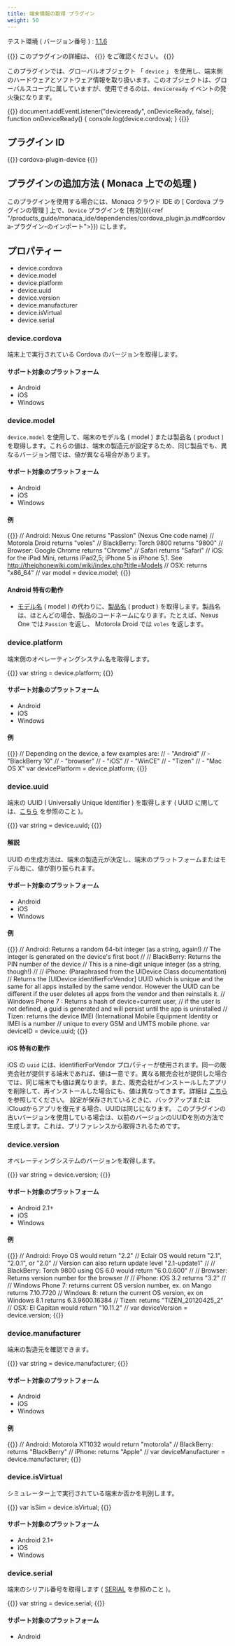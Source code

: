 ```yaml
---
title: 端末情報の取得 プラグイン
weight: 50
---
```


テスト環境 ( バージョン番号 ) : [1.1.6](https://github.com/apache/cordova-plugin-device/releases/tag/1.1.6)

{{<note>}}
このプラグインの詳細は、 {{<link title="こちらの原文 ( GitHub )" href="https://github.com/apache/cordova-plugin-device">}} をご確認ください。
{{</note>}}

このプラグインでは、グローバルオブジェクト 「 `device` 」
を使用し、端末側のハードウェアとソフトウェア情報を取り扱います。このオブジェクトは、グローバルスコープに属していますが、使用できるのは、`deviceready`
イベントの発火後になります。

{{<highlight javascript>}}
document.addEventListener("deviceready", onDeviceReady, false);
function onDeviceReady() {
    console.log(device.cordova);
}
{{</highlight>}}

プラグイン ID
-------------

{{<highlight javascript>}}
cordova-plugin-device
{{</highlight>}}

プラグインの追加方法 ( Monaca 上での処理 )
------------------------------------------

このプラグインを使用する場合には、Monaca クラウド IDE の [ Cordova プラグインの管理 ] 上で、`Device` プラグインを [有効]({{<ref "/products_guide/monaca_ide/dependencies/cordova_plugin.ja.md#cordova-プラグイン-のインポート">}}) にします。

プロパティー
------------

-   device.cordova
-   device.model
-   device.platform
-   device.uuid
-   device.version
-   device.manufacturer
-   device.isVirtual
-   device.serial

### device.cordova

端末上で実行されている Cordova のバージョンを取得します。

#### サポート対象のプラットフォーム

-   Android
-   iOS
-   Windows

### device.model

`device.model` を使用して、端末のモデル名 ( model ) または製品名 ( product ) を取得します。これらの値は、端末の製造元が設定するため、同じ製品でも、異なるバージョン間では、値が異なる場合があります。

#### サポート対象のプラットフォーム

-   Android
-   iOS
-   Windows

#### 例

{{<highlight javascript>}}
// Android:    Nexus One       returns "Passion" (Nexus One code name)
//             Motorola Droid  returns "voles"
// BlackBerry: Torch 9800      returns "9800"
// Browser:    Google Chrome   returns "Chrome"
//             Safari          returns "Safari"
// iOS:     for the iPad Mini, returns iPad2,5; iPhone 5 is iPhone 5,1. See http://theiphonewiki.com/wiki/index.php?title=Models
// OSX:                        returns "x86_64"
//
var model = device.model;
{{</highlight>}}

#### Android 特有の動作

-   [モデル名](http://developer.android.com/reference/android/os/Build.html#MODEL) ( model ) の代わりに、[製品名](http://developer.android.com/reference/android/os/Build.html#PRODUCT) ( product ) を取得します。製品名は、ほとんどの場合、製品のコードネームになります。たとえば、Nexus One では `Passion` を返し、 Motorola Droid では `voles` を返します。

### device.platform

端末側のオペレーティングシステム名を取得します。

{{<highlight javascript>}}
var string = device.platform;
{{</highlight>}}

#### サポート対象のプラットフォーム

-   Android
-   iOS
-   Windows

#### 例

{{<highlight javascript>}}
// Depending on the device, a few examples are:
//   - "Android"
//   - "BlackBerry 10"
//   - "browser"
//   - "iOS"
//   - "WinCE"
//   - "Tizen"
//   - "Mac OS X"
var devicePlatform = device.platform;
{{</highlight>}}

### device.uuid

端末の UUID ( Universally Unique Identifier ) を取得します ( UUID
に関しては、[こちら](http://en.wikipedia.org/wiki/Universally_Unique_Identifier)
を参照のこと )。

{{<highlight javascript>}}
var string = device.uuid;
{{</highlight>}}

#### 解説

UUID
の生成方法は、端末の製造元が決定し、端末のプラットフォームまたはモデル毎に、値が割り振られます。

#### サポート対象のプラットフォーム

-   Android
-   iOS
-   Windows

#### 例

{{<highlight javascript>}}
// Android: Returns a random 64-bit integer (as a string, again!)
//          The integer is generated on the device's first boot
//
// BlackBerry: Returns the PIN number of the device
//             This is a nine-digit unique integer (as a string, though!)
//
// iPhone: (Paraphrased from the UIDevice Class documentation)
//         Returns the [UIDevice identifierForVendor] UUID which is unique and the same for all apps installed by the same vendor. However the UUID can be different if the user deletes all apps from the vendor and then reinstalls it.
// Windows Phone 7 : Returns a hash of device+current user,
// if the user is not defined, a guid is generated and will persist until the app is uninstalled
// Tizen: returns the device IMEI (International Mobile Equipment Identity or IMEI is a number
// unique to every GSM and UMTS mobile phone.
var deviceID = device.uuid;
{{</highlight>}}

#### iOS 特有の動作

iOS の `uuid` には、identifierForVendor
プロパティーが使用されます。同一の販売会社が提供する端末であれば、値は一意です。異なる販売会社が提供した場合では、同じ端末でも値は異なります。また、販売会社がインストールしたアプリを削除して、再インストールした場合にも、値は異なってきます。詳細は
[こちら](https://developer.apple.com/library/ios/documentation/UIKit/Reference/UIDevice_Class/#//apple_ref/occ/instp/UIDevice/identifierForVendor)
を参照してください。
設定が保存されているときに、バックアップまたはiCloudからアプリを復元する場合、UUIDは同じになります。
このプラグインの古いバージョンを使用している場合は、以前のバージョンのUUIDを別の方法で生成します。これは、プリファレンスから取得されるためです。

### device.version

オペレーティングシステムのバージョンを取得します。

{{<highlight javascript>}}
var string = device.version;
{{</highlight>}}

#### サポート対象のプラットフォーム

-   Android 2.1+
-   iOS
-   Windows

#### 例

{{<highlight javascript>}}
// Android:    Froyo OS would return "2.2"
//             Eclair OS would return "2.1", "2.0.1", or "2.0"
//             Version can also return update level "2.1-update1"
//
// BlackBerry: Torch 9800 using OS 6.0 would return "6.0.0.600"
//
// Browser:    Returns version number for the browser
//
// iPhone:     iOS 3.2 returns "3.2"
//
// Windows Phone 7: returns current OS version number, ex. on Mango returns 7.10.7720
// Windows 8: return the current OS version, ex on Windows 8.1 returns 6.3.9600.16384
// Tizen: returns "TIZEN_20120425_2"
// OSX:        El Capitan would return "10.11.2"
//
var deviceVersion = device.version;
{{</highlight>}}

### device.manufacturer

端末の製造元を確認できます。

{{<highlight javascript>}}
var string = device.manufacturer;
{{</highlight>}}

#### サポート対象のプラットフォーム

-   Android
-   iOS
-   Windows

#### 例

{{<highlight javascript>}}
// Android:    Motorola XT1032 would return "motorola"
// BlackBerry: returns "BlackBerry"
// iPhone:     returns "Apple"
//
var deviceManufacturer = device.manufacturer;
{{</highlight>}}

### device.isVirtual

シミュレーター上で実行されている端末か否かを判別します。

{{<highlight javascript>}}
var isSim = device.isVirtual;
{{</highlight>}}

#### サポート対象のプラットフォーム

-   Android 2.1+
-   iOS
-   Windows

### device.serial

端末のシリアル番号を取得します (
[SERIAL](http://developer.android.com/reference/android/os/Build.html#SERIAL)
を参照のこと )。

{{<highlight javascript>}}
var string = device.serial;
{{</highlight>}}

#### サポート対象のプラットフォーム

-   Android

